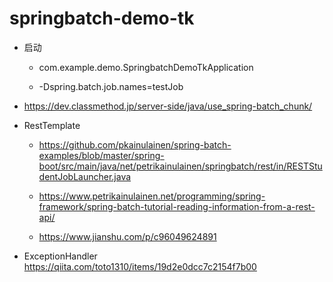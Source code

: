 # springbatch-demo-tk
* 启动
  * com.example.demo.SpringbatchDemoTkApplication

  * -Dspring.batch.job.names=testJob

* https://dev.classmethod.jp/server-side/java/use_spring-batch_chunk/

* RestTemplate
  * https://github.com/pkainulainen/spring-batch-examples/blob/master/spring-boot/src/main/java/net/petrikainulainen/springbatch/rest/in/RESTStudentJobLauncher.java
  
  * https://www.petrikainulainen.net/programming/spring-framework/spring-batch-tutorial-reading-information-from-a-rest-api/
  * https://www.jianshu.com/p/c96049624891
  
* ExceptionHandler
https://qiita.com/toto1310/items/19d2e0dcc7c2154f7b00
